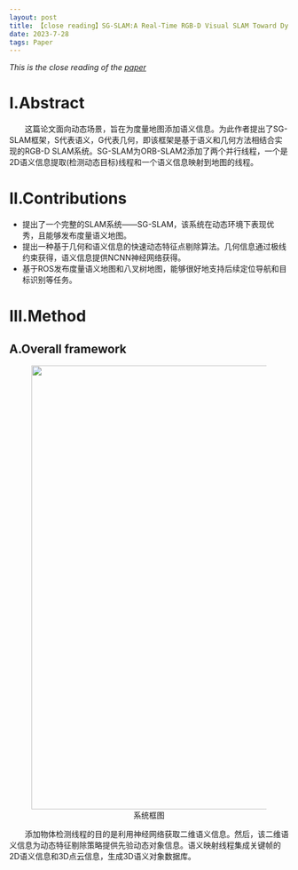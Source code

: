 ```yaml
---
layout: post
title: 【close reading】SG-SLAM:A Real-Time RGB-D Visual SLAM Toward Dynamic Scenes With Semantic and Geometric Information
date: 2023-7-28
tags: Paper 
---
```


*This is the close reading of the [paper](https://ieeexplore.ieee.org/abstract/document/9978699)*


# I.Abstract

&emsp;&emsp;这篇论文面向动态场景，旨在为度量地图添加语义信息。为此作者提出了SG-SLAM框架，S代表语义，G代表几何，即该框架是基于语义和几何方法相结合实现的RGB-D SLAM系统。SG-SLAM为ORB-SLAM2添加了两个并行线程，一个是2D语义信息提取(检测动态目标)线程和一个语义信息映射到地图的线程。

# II.Contributions

* 提出了一个完整的SLAM系统——SG-SLAM，该系统在动态环境下表现优秀，且能够发布度量语义地图。
* 提出一种基于几何和语义信息的快速动态特征点剔除算法。几何信息通过极线约束获得，语义信息提供NCNN神经网络获得。
* 基于ROS发布度量语义地图和八叉树地图，能够很好地支持后续定位导航和目标识别等任务。

# III.Method

## A.Overall framework

<figure>
    <img src="https://effun.xyz/images/SG-SLAM/sg-slam-system-overview-zh.png" width=800px>
    <center>
    <figcaption>
    系统框图
    </figcaption>
    </center>
</figure>

&emsp;&emsp;添加物体检测线程的目的是利用神经网络获取二维语义信息。然后，该二维语义信息为动态特征剔除策略提供先验动态对象信息。语义映射线程集成关键帧的2D语义信息和3D点云信息，生成3D语义对象数据库。
